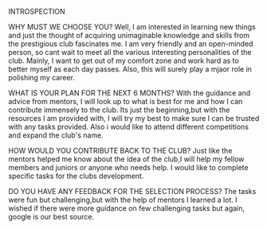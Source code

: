 INTROSPECTION

WHY MUST WE CHOOSE YOU?
Well, I am interested in learning new things and just the thought of acquiring unimaginable knowledge and skills from the prestigious club fascinates me. I am very friendly and an open-minded person, so cant wait to meet all the various interesting personalities of the club. Mainly, I want to get out of my comfort zone and work hard as to better myself as each day passes. Also, this will surely play a mjaor role in polishing my career.     

WHAT IS YOUR PLAN FOR THE NEXT 6 MONTHS?
With the guidance and advice from mentors, I will look up to what is best for me and how I can contribute immensely to the club. Its just the beginning,but with the resources I am provided with, I will try my best to make sure I can be trusted with any tasks provided. Also i would like to attend different competitions and expand the club's name.

HOW WOULD YOU CONTRIBUTE BACK TO THE CLUB?
Just like the mentors helped me know about the idea of the club,I will help my fellow members and juniors or anyone who needs help. I would like to complete specific tasks for the clubs development.

DO YOU HAVE ANY FEEDBACK FOR THE SELECTION PROCESS?
The tasks were fun but challenging,but with the help of mentors I learned a lot. I wished if there were more guidance on few challenging tasks but again, google is our best source.
